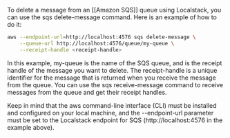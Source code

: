 To delete a message from an [[Amazon SQS]] queue using Localstack, you can use the sqs delete-message command. Here is an example of how to do it:
```bash
aws --endpoint-url=http://localhost:4576 sqs delete-message \
    --queue-url http://localhost:4576/queue/my-queue \
    --receipt-handle <receipt-handle>
```
In this example, my-queue is the name of the SQS queue, and <receipt-handle> is the receipt handle of the message you want to delete. The receipt-handle is a unique identifier for the message that is returned when you receive the message from the queue. You can use the sqs receive-message command to receive messages from the queue and get their receipt handles.

Keep in mind that the aws command-line interface (CLI) must be installed and configured on your local machine, and the --endpoint-url parameter must be set to the Localstack endpoint for SQS (http://localhost:4576 in the example above).


